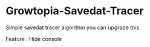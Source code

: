 # Growtopia-Savedat-Tracer
Simple savedat tracer algorithm you can upgrade this.

Feature : Hide console
